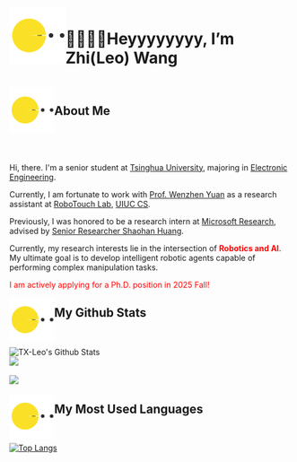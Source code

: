 <!--
 * @Author: TX-Leo
 * @Mail: tx.leo.wz@gmail.com
 * @Date: 2024-04-20 12:23:51
 * @Version: v1
 * @File: 
 * @Brief: 
-->
<img align='left' src="https://raw.githubusercontent.com/Aniket965/Aniket965/master/pacman.svg" width="100">

# 👋🏻👋🏻Heyyyyyyyy, I’m Zhi(Leo) Wang
<br>

<img align='left' src="https://raw.githubusercontent.com/Aniket965/Aniket965/master/pacman.svg" width="80">

## About Me

<br>
<p>
<br>
<p>Hi, there. I'm a senior student at <a href="https://www.tsinghua.edu.cn/en/">Tsinghua University</a>, majoring in <a href="https://www.ee.tsinghua.edu.cn/en/">Electronic Engineering</a>.
</p>
<p>Currently, I am fortunate to work with <a href="http://robotouch.ri.cmu.edu/yuanwz/">Prof. Wenzhen Yuan</a> as a research assistant at <a href="https://labs.ri.cmu.edu/robotouch/"> RoboTouch Lab</a>, <a href="https://cs.illinois.edu/">UIUC CS</a>.
</p>
<p> Previously, I was honored to be a research intern at <a href="https://www.microsoft.com/en-us/research/lab/microsoft-research-asia/"> Microsoft Research</a>, advised by <a href="https://www.microsoft.com/en-us/research/people/shaohanh/">Senior Researcher Shaohan Huang</a>.
</p>  
<p>
Currently, my research interests lie in the intersection of <b style="font-weight: bold;"><span style="color: red;">Robotics and AI</span></b>. My ultimate goal is to develop intelligent robotic agents capable of performing complex manipulation tasks.
</p>
<p>
<span style="color: red;">I am actively applying for a Ph.D. position in 2025 Fall!</span>
</p>

<img align='left' src="https://raw.githubusercontent.com/Aniket965/Aniket965/master/pacman.svg" width="80">

## My Github Stats
<br>

![TX-Leo's Github Stats](https://github-readme-stats.vercel.app/api/?username=TX-Leo&show_icons=true&title_color=fff&icon_color=79ff97&text_color=9f9f9f&bg_color=151515)
<br>
<a href="https://github.com/TX-Leo"><img src="https://img.shields.io/github/followers/TX-Leo"></a>
<p align="left"> <img src="https://komarev.com/ghpvc/?username=TX-Leo"/> </p>

<img align='left' src="https://raw.githubusercontent.com/Aniket965/Aniket965/master/pacman.svg" width="80">

## My Most Used Languages
<br>

[![Top Langs](https://github-readme-stats.vercel.app/api/top-langs/?username=TX-Leo&title_color=2257EA&bg_color=f7f7f7&hide=html,css)](https://github.com/anuraghazra/github-readme-stats)
